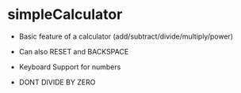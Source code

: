 # simpleCalculator
* Basic feature of a calculator (add/subtract/divide/multiply/power)

* Can also RESET and BACKSPACE

* Keyboard Support for numbers

* DONT DIVIDE BY ZERO
